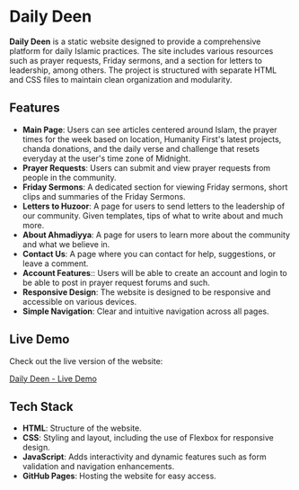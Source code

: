 # Daily Deen

**Daily Deen** is a static website designed to provide a comprehensive platform for daily Islamic practices. The site includes various resources such as prayer requests, Friday sermons, and a section for letters to leadership, among others. The project is structured with separate HTML and CSS files to maintain clean organization and modularity.

## Features
- **Main Page**: Users can see articles centered around Islam, the prayer times for the week based on location, Humanity First's latest projects, chanda donations, and the daily verse and challenge that resets everyday at the user's time zone of Midnight.
- **Prayer Requests**: Users can submit and view prayer requests from people in the community.
- **Friday Sermons**: A dedicated section for viewing Friday sermons, short clips and summaries of the Friday Sermons.
- **Letters to Huzoor**: A page for users to send letters to the leadership of our community. Given templates, tips of what to write about and much more.
- **About Ahmadiyya**: A page for users to learn more about the community and what we believe in. 
- **Contact Us**: A page where you can contact for help, suggestions, or leave a comment.
- **Account Features**:: Users will be able to create an account and login to be able to post in prayer request forums and such. 
- **Responsive Design**: The website is designed to be responsive and accessible on various devices.
- **Simple Navigation**: Clear and intuitive navigation across all pages.

## Live Demo

Check out the live version of the website:

[Daily Deen - Live Demo](https://NaayilS.github.io/Daily-Deen)

## Tech Stack

- **HTML**: Structure of the website.
- **CSS**: Styling and layout, including the use of Flexbox for responsive design.
- **JavaScript**: Adds interactivity and dynamic features such as form validation and navigation enhancements.
- **GitHub Pages**: Hosting the website for easy access.
